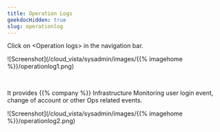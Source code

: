 ```yaml
---
title: Operation Logs
geekdocHidden: true
slug: operationlog
---
```


Click on \<Operation logs> in the navigation bar.

![Screenshot](/cloud_vista/sysadmin/images/{{% imagehome %}}/operationlog1.png)

&nbsp;

It provides {{% company %}} Infrastructure Monitoring user login event, change of account or other Ops related events.

![Screenshot](/cloud_vista/sysadmin/images/{{% imagehome %}}/operationlog2.png)

